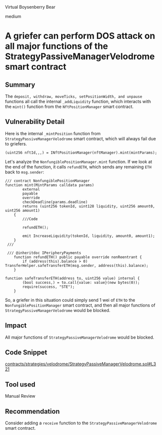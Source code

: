 Virtual Boysenberry Bear

medium

# A griefer can perform DOS attack on all major functions of the StrategyPassiveManagerVelodrome smart contract

## Summary
The `deposit, withdraw, moveTicks, setPositionWidth, and unpause` functions all call the internal `_addLiquidity` function, which interacts with the `mint()` function from the `NftPositionManager` smart contract.

## Vulnerability Detail
Here is the internal `_mintPosition` function from `StrategyPassiveManagerVelodrome` smart contract, which will always fail due to griefers.
```solidity
(uint256 nftId,,,) = INftPositionManager(nftManager).mint(mintParams);
```
Let's analyze the `NonfungiblePositionManager.mint` function. If we look at the end of the function, it calls `refundETH`, which sends any remaining `ETH` back to `msg.sender`:
```solidity
/// contract NonfungiblePositionManager
function mint(MintParams calldata params)
        external
        payable
        override
        checkDeadline(params.deadline)
        returns (uint256 tokenId, uint128 liquidity, uint256 amount0, uint256 amount1)
    {
        ///Code

        refundETH();

        emit IncreaseLiquidity(tokenId, liquidity, amount0, amount1);
    }
 ///
 
 /// @inheritdoc IPeripheryPayments
    function refundETH() public payable override nonReentrant {
        if (address(this).balance > 0) TransferHelper.safeTransferETH(msg.sender, address(this).balance);
    }
    
function safeTransferETH(address to, uint256 value) internal {
        (bool success,) = to.call{value: value}(new bytes(0));
        require(success, "STE");
    }       
```

So, a griefer in this situation could simply send 1 wei of `ETH` to the `NonfungiblePositionManager` smart contract, and then all major functions of `StrategyPassiveManagerVelodrome` would be blocked.

## Impact
All major functions of `StrategyPassiveManagerVelodrome` would be blocked.

## Code Snippet
[contracts/strategies/velodrome/StrategyPassiveManagerVelodrome.sol#L321](https://github.com/sherlock-audit/2024-05-beefy-cowcentrated-liquidity-manager/blob/main/cowcentrated-contracts/contracts/strategies/velodrome/StrategyPassiveManagerVelodrome.sol#L321)

## Tool used

Manual Review

## Recommendation
Consider adding a `receive` function to the `StrategyPassiveManagerVelodrome` smart contract.
